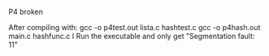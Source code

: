 P4 broken

After compiling with:
gcc -o p4test.out lista.c hashtest.c 
gcc -o p4hash.out main.c hashfunc.c 
I Run the executable and only get "Segmentation fault: 11"
